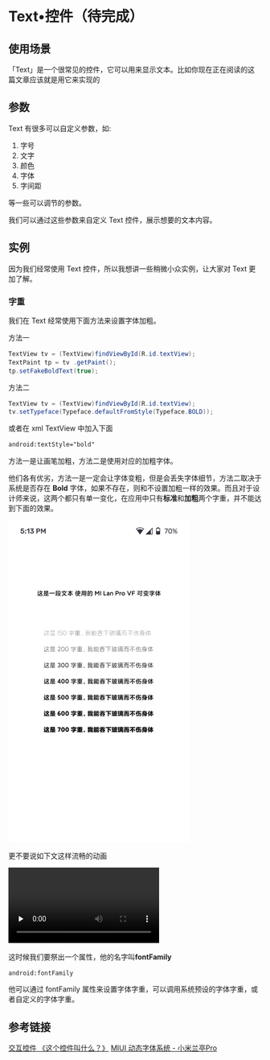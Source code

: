 # Text•控件（待完成）

## 使用场景
「Text」是一个很常见的控件，它可以用来显示文本。比如你现在正在阅读的这篇文章应该就是用它来实现的

## 参数
Text 有很多可以自定义参数，如:

1. 字号
2. 文字
3. 颜色
4. 字体
5. 字间距

等一些可以调节的参数。

我们可以通过这些参数来自定义 Text 控件，展示想要的文本内容。

## 实例
因为我们经常使用 Text 控件，所以我想讲一些稍微小众实例，让大家对 Text 更加了解。

### 字重
我们在 Text 经常使用下面方法来设置字体加粗。

方法一
``` java
TextView tv = (TextView)findViewById(R.id.textView);
TextPaint tp = tv .getPaint();
tp.setFakeBoldText(true);
```

方法二
``` java
TextView tv = (TextView)findViewById(R.id.textView);
tv.setTypeface(Typeface.defaultFromStyle(Typeface.BOLD));
```
或者在 xml TextView 中加入下面
``` xml
android:textStyle="bold"
```

方法一是让画笔加粗，方法二是使用对应的加粗字体。

他们各有优劣，方法一是一定会让字体变粗，但是会丢失字体细节，方法二取决于系统是否存在 **Bold** 字体，如果不存在，则和不设置加粗一样的效果。而且对于设计师来说，这两个都只有单一变化，在应用中只有**标准**和**加粗**两个字重，并不能达到下面的效果。

![字重演示](../Design/Image/Text/字重.png)

更不要说如下文这样流畅的动画

<video id="video" controls="" preload="none">
<source id="mp4" src="https://video.zcool.cn/e9817e6e6c5a446b974c0c8564ed442e/d948145f7a934dcf8900eb1a1731ef68-5287d2089db37e62345123a1be272f8b.mp4?auth_key=1655376191-80600739730446d09df559dec61e0eb9-0-e95bb74d083e0669a39186bfa4d3b161" type="video/mp4">
</video>

这时候我们要祭出一个属性，他的名字叫**fontFamily**

```
android:fontFamily
```
他可以通过 fontFamily 属性来设置字体字重，可以调用系统预设的字体字重，或者自定义的字体字重。

## 参考链接 
[交互控件 《这个控件叫什么？》](https://www.uisdc.com/zt/interactive-control)
[MIUI 动态字体系统 - 小米兰亭Pro](https://www.zcool.com.cn/work/ZNDE1MDQ2MDg=.html)